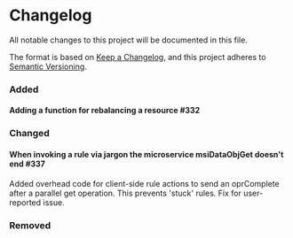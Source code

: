# Changelog
All notable changes to this project will be documented in this file.

The format is based on [Keep a Changelog](https://keepachangelog.com/en/1.0.0/),
and this project adheres to [Semantic Versioning](https://semver.org/spec/v2.0.0.html).

### Added

#### Adding a function for rebalancing a resource #332



### Changed

#### When invoking a rule via jargon the microservice msiDataObjGet doesn't end #337

Added overhead code for client-side rule actions to send an oprComplete after a parallel get
operation. This prevents 'stuck' rules. Fix for user-reported issue.

### Removed
